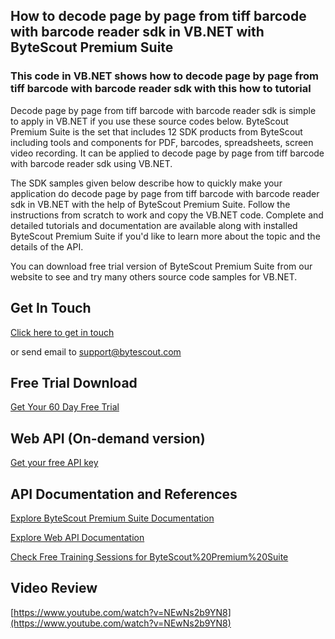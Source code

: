 ## How to decode page by page from tiff barcode with barcode reader sdk in VB.NET with ByteScout Premium Suite

### This code in VB.NET shows how to decode page by page from tiff barcode with barcode reader sdk with this how to tutorial

Decode page by page from tiff barcode with barcode reader sdk is simple to apply in VB.NET if you use these source codes below. ByteScout Premium Suite is the set that includes 12 SDK products from ByteScout including tools and components for PDF, barcodes, spreadsheets, screen video recording. It can be applied to decode page by page from tiff barcode with barcode reader sdk using VB.NET.

The SDK samples given below describe how to quickly make your application do decode page by page from tiff barcode with barcode reader sdk in VB.NET with the help of ByteScout Premium Suite. Follow the instructions from scratch to work and copy the VB.NET code. Complete and detailed tutorials and documentation are available along with installed ByteScout Premium Suite if you'd like to learn more about the topic and the details of the API.

You can download free trial version of ByteScout Premium Suite from our website to see and try many others source code samples for VB.NET.

## Get In Touch

[Click here to get in touch](https://bytescout.zendesk.com/hc/en-us/requests/new?subject=ByteScout%20Premium%20Suite%20Question)

or send email to [support@bytescout.com](mailto:support@bytescout.com?subject=ByteScout%20Premium%20Suite%20Question) 

## Free Trial Download

[Get Your 60 Day Free Trial](https://bytescout.com/download/web-installer?utm_source=github-readme)

## Web API (On-demand version)

[Get your free API key](https://pdf.co/documentation/api?utm_source=github-readme)

## API Documentation and References

[Explore ByteScout Premium Suite Documentation](https://bytescout.com/documentation/index.html?utm_source=github-readme)

[Explore Web API Documentation](https://pdf.co/documentation/api?utm_source=github-readme)

[Check Free Training Sessions for ByteScout%20Premium%20Suite](https://academy.bytescout.com/)

## Video Review

[https://www.youtube.com/watch?v=NEwNs2b9YN8](https://www.youtube.com/watch?v=NEwNs2b9YN8)